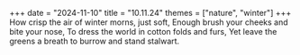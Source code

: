 +++
date = "2024-11-10"
title = "10.11.24"
themes = ["nature", "winter"]
+++
How crisp the air of winter morns, just soft,
Enough brush your cheeks and bite your nose,
To dress the world in cotton folds and furs,
Yet leave the greens a breath to burrow and stand stalwart.
